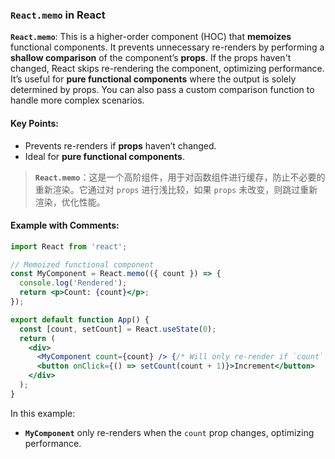 ### `React.memo` in React

**`React.memo`**: This is a higher-order component (HOC) that **memoizes** functional components. It prevents unnecessary re-renders by performing a **shallow comparison** of the component’s **props**. If the props haven't changed, React skips re-rendering the component, optimizing performance. It’s useful for **pure functional components** where the output is solely determined by props. You can also pass a custom comparison function to handle more complex scenarios.

<audio src="..\..\mp3/__`React.memo`_.mp3"></audio>

#### Key Points:
- Prevents re-renders if **props** haven’t changed.
- Ideal for **pure functional components**.

> **`React.memo`**：这是一个高阶组件，用于对函数组件进行缓存，防止不必要的重新渲染。它通过对 `props` 进行浅比较，如果 `props` 未改变，则跳过重新渲染，优化性能。
>
> <audio src="..\..\mp3/React.memo：这是一个.mp3"></audio>

#### Example with Comments:

<audio src="..\..\mp3/这段代码展示了如何使用 `Re.mp3"></audio>

<audio src="..\..\mp3/This code demon.mp3"></audio>

```jsx
import React from 'react';

// Memoized functional component
const MyComponent = React.memo(({ count }) => {
  console.log('Rendered');
  return <p>Count: {count}</p>;
});

export default function App() {
  const [count, setCount] = React.useState(0);
  return (
    <div>
      <MyComponent count={count} /> {/* Will only re-render if `count` changes */}
      <button onClick={() => setCount(count + 1)}>Increment</button>
    </div>
  );
}
```

In this example:
- **`MyComponent`** only re-renders when the `count` prop changes, optimizing performance.